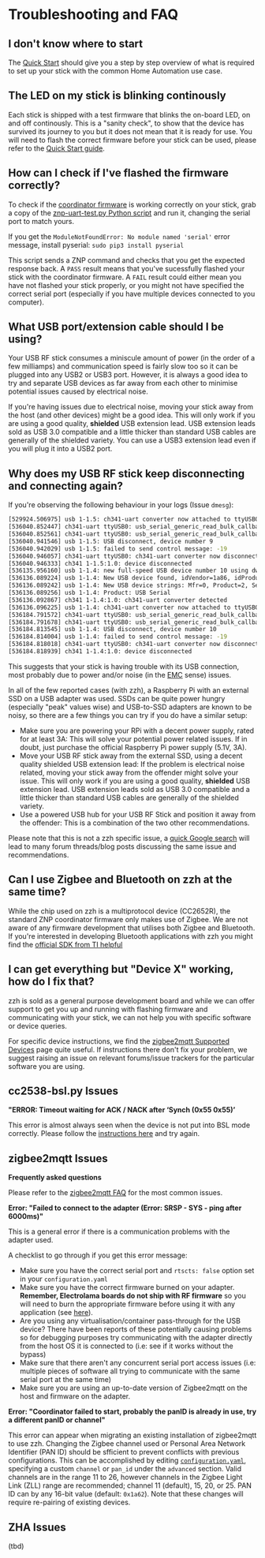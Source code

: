 # Troubleshooting and FAQ

## I don't know where to start

The [Quick Start](http://127.0.0.1:8000/radio-docs/) should give you a step by step overview of what is required to set up your stick with the common Home Automation use case.


## The LED on my stick is blinking continously

Each stick is shipped with a test firmware that blinks the on-board LED, on and off continously. This is a "sanity check", to show that the device has survived its journey to you but it does not mean that it is ready for use. You will need to flash the correct firmware before your stick can be used, please refer to the [Quick Start guide](/radio-docs/).


## How can I check if I've flashed the firmware correctly?

To check if the [coordinator firmware](/radio-docs/#step-2-download-the-correct-firmware-for-your-stick) is working correctly on your stick, grab a copy of the [znp-uart-test.py Python script](https://gist.github.com/omerk/0ee0e447a9e36786b4ff71d8f8126a23) and run it, changing the serial port to match yours.

If you get the `ModuleNotFoundError: No module named 'serial'` error message, install pyserial: `sudo pip3 install pyserial`

This script sends a ZNP command and checks that you get the expected response back. A `PASS` result means that you've sucessfully flashed your stick with the coordinator firmware. A `FAIL` result could either mean you have not flashed your stick properly, or you might not have specified the correct serial port (especially if you have multiple devices connected to you computer).


## What USB port/extension cable should I be using?

Your USB RF stick consumes a miniscule amount of power (in the order of a few milliamps) and communication speed is fairly slow too so it can be plugged into any USB2 or USB3 port. However, it is always a good idea to try and separate USB devices as far away from each other to minimise potential issues caused by electrical noise.

If you're having issues due to electrical noise, moving your stick away from the host (and other devices) might be a good idea. This will only work if you are using a good quality, **shielded** USB extension lead. USB extension leads sold as USB 3.0 compatible and a little thicker than standard USB cables are generally of the shielded variety. You can use a USB3 extension lead even if you will plug it into a USB2 port.


## Why does my USB RF stick keep disconnecting and connecting again?

If you're observing the following behaviour in your logs (Issue `dmesg`):

```bash
[529924.506975] usb 1-1.5: ch341-uart converter now attached to ttyUSB0
[536040.852447] ch341-uart ttyUSB0: usb_serial_generic_read_bulk_callback - urb stopped: -32
[536040.852561] ch341-uart ttyUSB0: usb_serial_generic_read_bulk_callback - urb stopped: -32
[536040.941546] usb 1-1.5: USB disconnect, device number 9
[536040.942029] usb 1-1.5: failed to send control message: -19
[536040.946057] ch341-uart ttyUSB0: ch341-uart converter now disconnected from ttyUSB0
[536040.946333] ch341 1-1.5:1.0: device disconnected
[536135.956160] usb 1-1.4: new full-speed USB device number 10 using dwc_otg
[536136.089224] usb 1-1.4: New USB device found, idVendor=1a86, idProduct=7523, bcdDevice= 2.64
[536136.089242] usb 1-1.4: New USB device strings: Mfr=0, Product=2, SerialNumber=0
[536136.089256] usb 1-1.4: Product: USB Serial
[536136.092867] ch341 1-1.4:1.0: ch341-uart converter detected
[536136.096225] usb 1-1.4: ch341-uart converter now attached to ttyUSB0
[536184.791572] ch341-uart ttyUSB0: usb_serial_generic_read_bulk_callback - urb stopped: -32
[536184.791678] ch341-uart ttyUSB0: usb_serial_generic_read_bulk_callback - urb stopped: -32
[536184.813545] usb 1-1.4: USB disconnect, device number 10
[536184.814004] usb 1-1.4: failed to send control message: -19
[536184.818018] ch341-uart ttyUSB0: ch341-uart converter now disconnected from ttyUSB0
[536184.818939] ch341 1-1.4:1.0: device disconnected
```

This suggests that your stick is having trouble with its USB connection, most probably due to power and/or noise (in the [EMC](https://en.wikipedia.org/wiki/Electromagnetic_compatibility) sense) issues.

In all of the few reported cases (with zzh), a Raspberry Pi with an external SSD on a USB adapter was used. SSDs can be quite power hungry (especially "peak" values wise) and USB-to-SSD adapters are known to be noisy, so there are a few things you can try if you do have a similar setup:

  - Make sure you are powering your RPi with a decent power supply, rated for at least 3A: This will solve your potential power related issues. If in doubt, just purchase the official Raspberry Pi power supply (5.1V, 3A).
  - Move your USB RF stick away from the external SSD, using a decent quality shielded USB extension lead: If the problem is electrical noise related, moving your stick away from the offender might solve your issue. This will only work if you are using a good quality, **shielded** USB extension lead. USB extension leads sold as USB 3.0 compatible and a little thicker than standard USB cables are generally of the shielded variety.
  - Use a powered USB hub for your USB RF Stick and position it away from the offender: This is a combination of the two other recommendations.

Please note that this is not a zzh specific issue, a [quick Google search](https://www.google.com/search?q=raspberry+pi+usb+disconnect+ssd) will lead to many forum threads/blog posts discussing the same issue and recommendations.


## Can I use Zigbee and Bluetooth on zzh at the same time?

While the chip used on zzh is a multiprotocol device (CC2652R), the standard ZNP coordinator firmware only makes use of Zigbee. We are not aware of any firmware development that utilises both Zigbee and Bluetooth. If you're interested in developing Bluetooth applications with zzh you might find the [official SDK from TI helpful](https://www.ti.com/tool/SIMPLELINK-CC13X2-26X2-SDK)


## I can get everything but "Device X" working, how do I fix that?

zzh is sold as a general purpose development board and while we can offer support to get you up and running with flashing firmware and communicating with your stick, we can not help you with specific software or device queries.

For specific device instructions, we find the [zigbee2mqtt Supported Devices](https://www.zigbee2mqtt.io/information/supported_devices.html) page quite useful. If instructions there don't fix your problem, we suggest raising an issue on relevant forums/issue trackers for the particular software you are using.



## cc2538-bsl.py Issues

**"ERROR: Timeout waiting for ACK / NACK after ‘Synch (0x55 0x55)’**

This error is almost always seen when the device is not put into BSL mode correctly. Please follow the [instructions here](/radio-docs/bsl/#how-to-enter-bsl-mode) and try again.



## zigbee2mqtt Issues

**Frequently asked questions**

Please refer to the [zigbee2mqtt FAQ](https://www.zigbee2mqtt.io/information/FAQ.html) for the most common issues.

**Error: "Failed to connect to the adapter (Error: SRSP - SYS - ping after 6000ms)"**

This is a general error if there is a communication problems with the adapter used.

A checklist to go through if you get this error message:

  * Make sure you have the correct serial port and `rtscts: false` option set in your `configuration.yaml`
  * Make sure you have the correct firmware burned on your adapter. **Remember, Electrolama boards do not ship with RF firmware** so you will need to burn the appropriate firmware before using it with any application (see [here](/radio-docs/#step-2-download-the-correct-firmware-for-your-stick)).
  * Are you using any virtualisation/container pass-through for the USB device? There have been reports of these potentially causing problems so for debugging purposes try communicating with the adapter directly from the host OS it is connected to (i.e: see if it works without the bypass)
  * Make sure that there aren't any concurrent serial port access issues (i.e: multiple pieces of software all trying to communicate with the same serial port at the same time)
  * Make sure you are using an up-to-date version of Zigbee2mqtt on the host and firmware on the adapter.


**Error: "Coordinator failed to start, probably the panID is already in use, try a different panID or channel"**

This error can appear when migrating an existing installation of zigbee2mqtt to use zzh. Changing the Zigbee channel used or Personal Area Network Identifier (PAN ID) should be sfficient to prevent conflicts with previous configurations. This can be accomplished by editing [`configuration.yaml`](https://www.zigbee2mqtt.io/information/configuration.html), specifying a custom `channel` or `pan_id` under the `advanced` section. Valid channels are in the range 11 to 26, however channels in the Zigbee Light Link (ZLL) range are recommended; channel 11 (default), 15, 20, or 25. PAN ID can by any 16-bit value (default: `0x1a62`). Note that these changes will require re-pairing of existing devices.



## ZHA Issues

(tbd)
